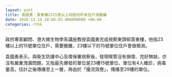 ```yaml
---
layout: post
title: 袁國勇：貴東樓2315室以上同座向所有住戶須撤離
date: 2020-12-14 18:04:03.000000000 +08:00
categories: rthk
---
```


政府專家顧問、港大微生物學系講座教授袁國勇完成視察東頭邨貴東樓，他指23樓以上的15號單位住戶，需要撤離，23樓以下的15號單位住戶會做檢測。

袁國勇表示，與衞生防護中心及環保署視察後，發現喉管沒有損壞、完好無缺，亦沒有嚴重洩漏問題，又指最先爆發的單位是23樓15號單位，單位有4人確診，病毒量高，估計之後傳播至上一層，再由於「擾流效應」，傳播至29樓的單位。
